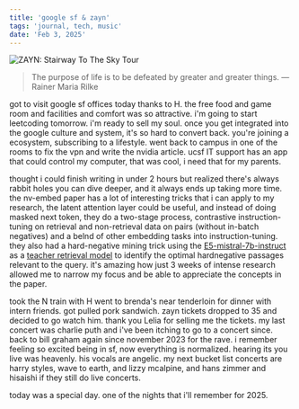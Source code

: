 ```yaml
---
title: 'google sf & zayn'
tags: 'journal, tech, music'
date: 'Feb 3, 2025'
---
```


![ZAYN: Stairway To The Sky Tour](/images/zayn.jpeg)

> The purpose of life is to be defeated by greater and greater things. — Rainer Maria Rilke

got to visit google sf offices today thanks to H. the free food and game room and facilities and comfort was so attractive. i'm going to start leetcoding tomorrow. i'm ready to sell my soul. once you get integrated into the google culture and system, it's so hard to convert back. you're joining a ecosystem, subscribing to a lifestyle. went back to campus in one of the rooms to fix the vpn and write the nvidia article. ucsf IT support has an app that could control my computer, that was cool, i need that for my parents.

thought i could finish writing in under 2 hours but realized there's always rabbit holes you can dive deeper, and it always ends up taking more time. the nv-embed paper has a lot of interesting tricks that i can apply to my research, the latent attention layer could be useful, and instead of doing masked next token, they do a two-stage process, contrastive instruction-tuning on retrieval and non-retrieval data on pairs (without in-batch negatives) and a belnd of other embedding tasks into instruction-tuning. they also had a hard-negative mining trick using the [E5-mistral-7b-instruct](https://huggingface.co/intfloat/e5-mistral-7b-instruct) as a [teacher retrieval model](https://arxiv.org/pdf/2401.00368) to identify the optimal hardnegative passages relevant to the query. it's amazing how just 3 weeks of intense research allowed me to narrow my focus and be able to appreciate the concepts in the paper.

took the N train with H went to brenda's near tenderloin for dinner with intern friends. got pulled pork sandwich. zayn tickets dropped to 35 and decided to go watch him. thank you Lelia for selling me the tickets. my last concert was charlie puth and i've been itching to go to a concert since. back to bill graham again since november 2023 for the rave. i remember feeling so excited being in sf, now everything is normalized. hearing its you live was heavenly. his vocals are angelic. my next bucket list concerts are harry styles, wave to earth, and lizzy mcalpine, and hans zimmer and hisaishi if they still do live concerts.

today was a special day. one of the nights that i'll remember for 2025.
